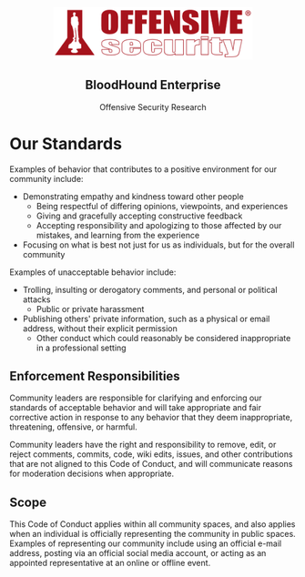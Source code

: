 <p align="center">
    <picture>
        <source media="(prefers-color-scheme: dark)" srcset="https://github.com/byt3n33dl3/BYT3N33DL3/raw/main/domain/offensive-security.png">
        <img src="https://github.com/byt3n33dl3/BYT3N33DL3/raw/main/domain/offensive-security.png" alt="Offensive Security" width='350' />
    </picture>
</p>

<div align="center">
<h2>BloodHound Enterprise</h2>
Offensive Security Research
<p></div>

# Our Standards

Examples of behavior that contributes to a positive environment for our community include:

-  Demonstrating empathy and kindness toward other people
    - Being respectful of differing opinions, viewpoints, and experiences
    - Giving and gracefully accepting constructive feedback
    - Accepting responsibility and apologizing to those affected by our mistakes, and learning from the experience
- Focusing on what is best not just for us as individuals, but for the overall community

Examples of unacceptable behavior include:

- Trolling, insulting or derogatory comments, and personal or political attacks
    - Public or private harassment
- Publishing others' private information, such as a physical or email address, without their explicit permission
    - Other conduct which could reasonably be considered inappropriate in a professional setting

## Enforcement Responsibilities

Community leaders are responsible for clarifying and enforcing our standards of acceptable behavior and will take appropriate and fair corrective action in response to any behavior that they deem inappropriate, threatening, offensive, or harmful.

Community leaders have the right and responsibility to remove, edit, or reject comments, commits, code, wiki edits, issues, and other contributions that are not aligned to this Code of Conduct, and will communicate reasons for moderation decisions when appropriate.

## Scope

This Code of Conduct applies within all community spaces, and also applies when an individual is officially representing the community in public spaces. Examples of representing our community include using an official e-mail address, posting via an official social media account, or acting as an appointed representative at an online or offline event.
